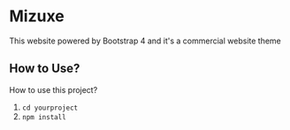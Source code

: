 # Mizuxe
This website powered by Bootstrap 4 and it's a commercial website theme
## How to Use?
How to use this project?
 
1. `cd yourproject`
2. `npm install`


